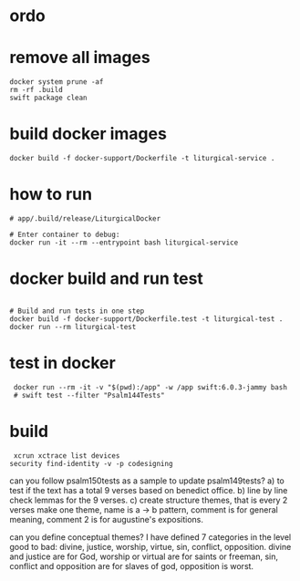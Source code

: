 # ordo


# remove all images
```
docker system prune -af
rm -rf .build
swift package clean
```

# build docker images
```
docker build -f docker-support/Dockerfile -t liturgical-service .
```

# how to run 
```
# app/.build/release/LiturgicalDocker

# Enter container to debug:
docker run -it --rm --entrypoint bash liturgical-service

```

# docker build and run test
```

# Build and run tests in one step
docker build -f docker-support/Dockerfile.test -t liturgical-test .
docker run --rm liturgical-test
```

# test in docker
```
 docker run --rm -it -v "$(pwd):/app" -w /app swift:6.0.3-jammy bash
 # swift test --filter "Psalm144Tests"
```


# build
```
 xcrun xctrace list devices
security find-identity -v -p codesigning

```


can you follow psalm150tests as a sample to update psalm149tests? a)  to test if the text has  a total  9 verses based on benedict office. b) line by line check lemmas for the 9 verses. c) create structure themes, that is every 2 verses make one theme, name is a -> b pattern, comment is for general meaning, comment 2 is for augustine's expositions.

can you define conceptual themes?
I have defined 7 categories in the level  good to bad: divine, justice,  worship, virtue, sin, conflict, opposition. divine and justice are for God, worship or virtual are for saints or freeman, sin, conflict and opposition are for slaves of god, opposition is worst.
